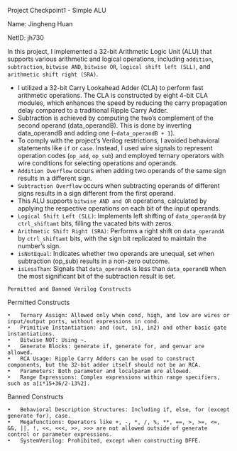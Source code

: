 Project Checkpoint1 - Simple ALU

Name: Jingheng Huan

NetID: jh730

In this project, I implemented a 32-bit Arithmetic Logic Unit (ALU) that supports various arithmetic and logical operations, including `addition`, `subtraction`, `bitwise AND`, `bitwise OR`, `logical shift left (SLL)`, and `arithmetic shift right (SRA)`.

- I utilized a 32-bit Carry Lookahead Adder (CLA) to perform fast arithmetic operations. The CLA is constructed by eight 4-bit CLA modules, which enhances the speed by reducing the carry propagation delay compared to a traditional Ripple Carry Adder.
- Subtraction is achieved by computing the two’s complement of the second operand (data_operandB). This is done by inverting data_operandB and adding one (`~data_operandB + 1`).
- To comply with the project’s Verilog restrictions, I avoided behavioral statements like `if` or `case`. Instead, I used wire signals to represent operation codes (`op_add`, `op_sub`) and employed ternary operators with wire conditions for selecting operations and operands.
- `Addition Overflow` occurs when adding two operands of the same sign results in a different sign.
- `Subtraction Overflow` occurs when subtracting operands of different signs results in a sign different from the first operand.
- This ALU supports `bitwise AND and OR` operations, calculated by applying the respective operations on each bit of the input operands.
- `Logical Shift Left (SLL)`: Implements left shifting of `data_operandA` by `ctrl_shiftamt` bits, filling the vacated bits with zeros.
- `Arithmetic Shift Right (SRA)`: Performs a right shift on `data_operandA` by `ctrl_shiftamt` bits, with the sign bit replicated to maintain the number’s sign.
- `isNotEqual`: Indicates whether two operands are unequal, set when subtraction (op_sub) results in a non-zero outcome.
- `isLessThan`: Signals that `data_operandA` is less than `data_operandB` when the most significant bit of the subtraction result is set.

``Permitted and Banned Verilog Constructs``

Permitted Constructs

	•	Ternary Assign: Allowed only when cond, high, and low are wires or input/output ports, without expressions in cond.
	•	Primitive Instantiation: and (out, in1, in2) and other basic gate instantiations.
	•	Bitwise NOT: Using ~.
	•	Generate Blocks: generate if, generate for, and genvar are allowed.
	•	RCA Usage: Ripple Carry Adders can be used to construct components, but the 32-bit adder itself should not be an RCA.
	•	Parameters: Both parameter and localparam are allowed.
	•	Range Expressions: Complex expressions within range specifiers, such as a[i*15+36/2-13%2].

Banned Constructs

	•	Behavioral Description Structures: Including if, else, for (except generate for), case.
	•	Megafunctions: Operators like +, -, *, /, %, **, ==, >, >=, <=, &&, ||, !, <<, <<<, >>, >>> are not allowed outside of generate control or parameter expressions.
	•	SystemVerilog: Prohibited, except when constructing DFFE.